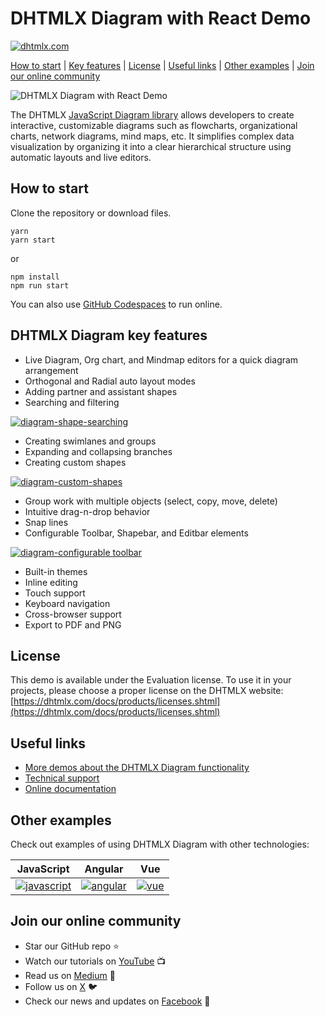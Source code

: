 # DHTMLX Diagram with React Demo

[![dhtmlx.com](https://img.shields.io/badge/made%20by-DHTMLX-blue)](https://dhtmlx.com/)

[How to start](#how-to-start) | [Key features](#key-features) | [License](#license) | [Useful links](#links) | [Other examples](#examples) | [Join our online community](#join)

![DHTMLX Diagram with React Demo](https://raw.githubusercontent.com/DHTMLX/react-diagram-demo/master/diagram.png)

The DHTMLX [JavaScript Diagram library](https://dhtmlx.com/docs/products/dhtmlxDiagram/) allows developers to create interactive, customizable diagrams such as flowcharts, organizational charts, network diagrams, mind maps, etc. It simplifies complex data visualization by organizing it into a clear hierarchical structure using automatic layouts and live editors.

<a name="how-to-start"></a>
## How to start

Clone the repository or download files.

```
yarn
yarn start
```

or

```
npm install
npm run start
```

You can also use [GitHub Codespaces](https://docs.github.com/en/codespaces/developing-in-a-codespace/creating-a-codespace-for-a-repository) to run online.

<a name="key-features"></a>
## DHTMLX Diagram key features

- Live Diagram, Org chart, and Mindmap editors for a quick diagram arrangement
- Orthogonal and Radial auto layout modes
- Adding partner and assistant shapes
- Searching and filtering
 
[![diagram-shape-searching](https://dhtmlx.com/blog/wp-content/uploads/2024/05/image8-1.gif)](https://snippet.dhtmlx.com/846cz71r?tag=diagram_editor&mode=wide)

- Creating swimlanes and groups
- Expanding and collapsing branches
- Creating custom shapes

[![diagram-custom-shapes](https://dhtmlx.com/blog/wp-content/uploads/2024/05/image12.jpg)](https://snippet.dhtmlx.com/plqsq611?tag=diagram_editor&mode=wide)

- Group work with multiple objects (select, copy, move, delete)
- Intuitive drag-n-drop behavior
- Snap lines
- Configurable Toolbar, Shapebar, and Editbar elements

[![diagram-configurable toolbar](https://dhtmlx.com/blog/wp-content/uploads/2024/05/Toolbar-menu.gif)](https://snippet.dhtmlx.com/1qh2r0ub?tag=diagram_editor&mode=wide)

- Built-in themes
- Inline editing
- Touch support
- Keyboard navigation
- Cross-browser support
- Export to PDF and PNG

<a name="license"></a>
## License ##
This demo is available under the Evaluation license. To use it in your projects, please choose a proper license on the DHTMLX website: [https://dhtmlx.com/docs/products/licenses.shtml](https://dhtmlx.com/docs/products/licenses.shtml)

<a name="links"></a>
## Useful links

- [More demos about the DHTMLX Diagram functionality](https://snippet.dhtmlx.com/a9t2z2dt?tag=diagram&mode=wide)
- [Technical support ](https://forum.dhtmlx.com/c/diagram)
- [Online  documentation](https://docs.dhtmlx.com/diagram/)

<a name="examples"></a>
## Other examples

Check out examples of using DHTMLX Diagram with other technologies:

| JavaScript | Angular | Vue |
| ----- | ----- | ----- |
| [![javascript](https://dhtmlx.com/images/common/technologies/js.svg)](https://dhtmlx.com/docs/products/dhtmlxDiagram/) | [![angular](https://dhtmlx.com/images/common/technologies/angular.svg)](https://github.com/DHTMLX/angular-diagram-demo) | [![vue](https://dhtmlx.com/images/common/technologies/vue.svg)](https://github.com/DHTMLX/vue-diagram-demo) |

<a name="join"></a>
## Join our online community

- Star our GitHub repo :star:
- Watch our tutorials on [YouTube](https://www.youtube.com/user/dhtmlx/videos) :tv:
- Read us on [Medium](https://dhtmlx.medium.com) :newspaper:
- Follow us on [X](https://x.com/dhtmlx) :bird:
- Check our news and updates on [Facebook](https://www.facebook.com/dhtmlx/) :feet:
